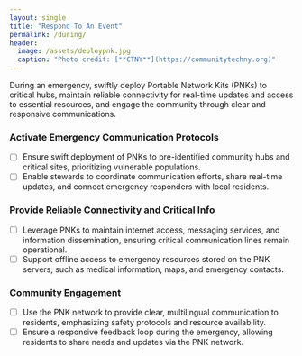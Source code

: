 ```yaml
---
layout: single
title: "Respond To An Event"
permalink: /during/
header:
  image: /assets/deploypnk.jpg
  caption: "Photo credit: [**CTNY**](https://communitytechny.org)"
---
```

During an emergency, swiftly deploy Portable Network Kits (PNKs) to critical hubs, maintain reliable connectivity for real-time updates and access to essential resources, and engage the community through clear and responsive communications.

### Activate Emergency Communication Protocols
  - [ ] Ensure swift deployment of PNKs to pre-identified community hubs and critical sites, prioritizing vulnerable populations.
  - [ ] Enable stewards to coordinate communication efforts, share real-time updates, and connect emergency responders with local residents.

### Provide Reliable Connectivity and Critical Info
  - [ ] Leverage PNKs to maintain internet access, messaging services, and information dissemination, ensuring critical communication lines remain operational.
  - [ ] Support offline access to emergency resources stored on the PNK servers, such as medical information, maps, and emergency contacts.

### Community Engagement
  - [ ] Use the PNK network to provide clear, multilingual communication to residents, emphasizing safety protocols and resource availability.
  - [ ] Ensure a responsive feedback loop during the emergency, allowing residents to share needs and updates via the PNK network.
